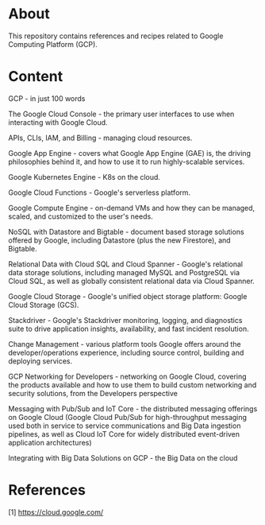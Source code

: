# About

This repository contains references and recipes related to Google Computing Platform (GCP).

# Content

GCP - in just 100 words

The Google Cloud Console - the primary user interfaces to use when interacting with Google Cloud.

APIs, CLIs, IAM, and Billing - managing cloud resources. 

Google App Engine - covers what Google App Engine (GAE) is, the driving philosophies behind it, and how to use it to run highly-scalable services.

Google Kubernetes Engine - K8s on the cloud.

Google Cloud Functions - Google's serverless platform.

Google Compute Engine  - on-demand VMs and how they can be managed, scaled, and customized to the user's needs.

NoSQL with Datastore and Bigtable  - document based storage solutions offered by Google, including Datastore (plus the new Firestore), and Bigtable.

Relational Data with Cloud SQL and Cloud Spanner  - Google's relational data storage solutions, including managed MySQL and PostgreSQL via Cloud SQL, as well as globally consistent relational data via Cloud Spanner.

Google Cloud Storage  - Google's unified object storage platform: Google Cloud Storage (GCS).

Stackdriver  - Google's Stackdriver monitoring, logging, and diagnostics suite to drive application insights, availability, and fast incident resolution.

Change Management  - various platform tools Google offers around the developer/operations experience, including source control, building and deploying services.

GCP Networking for Developers  - networking on Google Cloud, covering the products available and how to use them to build custom networking and security solutions, from the Developers perspective

Messaging with Pub/Sub and IoT Core - the distributed messaging offerings on Google Cloud (Google Cloud Pub/Sub for high-throughput messaging used both in service to service communications and Big Data ingestion pipelines, as well as Cloud IoT Core for widely distributed event-driven application architectures)

Integrating with Big Data Solutions on GCP - the Big Data on the cloud

# References

[1] https://cloud.google.com/